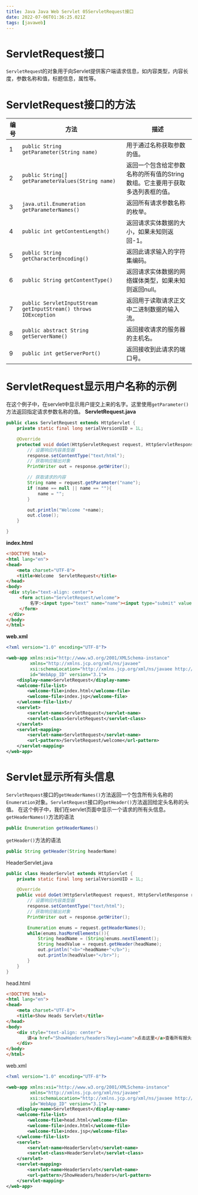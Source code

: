 ```yaml
---
title: Java Java Web Servlet 05ServletRequest接口
date: 2022-07-06T01:36:25.021Z
tags: [javaweb]
---
```

# ServletRequest接口
`ServletReques`t的对象用于向Servlet提供客户端请求信息，如内容类型，内容长度，参数名称和值，标题信息，属性等。

# ServletRequest接口的方法
编号|方法|描述
--|--|--
1|`public String getParameter(String name)`|用于通过名称获取参数的值。
2|`public String[] getParameterValues(String name)`|返回一个包含给定参数名称的所有值的String数组。它主要用于获取多选列表框的值。
3|`java.util.Enumeration getParameterNames()`|返回所有请求参数名称的枚举。
4|`public int getContentLength()`|返回请求实体数据的大小，如果未知则返回-1。
5|`public String getCharacterEncoding()`|返回此请求输入的字符集编码。
6|`public String getContentType()`|返回请求实体数据的网络媒体类型，如果未知则返回null。
7|`public ServletInputStream getInputStream() throws IOException`|返回用于读取请求正文中二进制数据的输入流。
8|`public abstract String getServerName()`|返回接收请求的服务器的主机名。
9|`public int getServerPort()`|返回接收到此请求的端口号。

# ServletRequest显示用户名称的示例
在这个例子中，在servlet中显示用户提交上来的名字。这里使用`getParameter()`方法返回指定请求参数名称的值。
**ServletRequest.java**
~~~java
public class ServletRequest extends HttpServlet {
    private static final long serialVersionUID = 1L;

    @Override
    protected void doGet(HttpServletRequest request, HttpServletResponse response) throws IOException {
        // 设置响应内容类型器
        response.setContentType("text/html");
        // 获取响应输出对象
        PrintWriter out = response.getWriter();

        // 获取请求的内容
        String name = request.getParameter("name");
        if (name == null || name == ""){
            name = "";
        }

        out.println("Welcome "+name);
        out.close();
    }

}
~~~
**index.html**
~~~html
<!DOCTYPE html>
<html lang="en">
<head>
    <meta charset="UTF-8">
    <title>Welcome  ServletRequest</title>
</head>
<body>
 <div style="text-align: center">
     <form action="ServletRequest/welcome">
         名字:<input type="text" name="name"><input type="submit" value="提交">
     </form>
 </div>
</body>
</html>
~~~
**web.xml**
~~~xml
<?xml version="1.0" encoding="UTF-8"?>

<web-app xmlns:xsi="http://www.w3.org/2001/XMLSchema-instance"
         xmlns="http://xmlns.jcp.org/xml/ns/javaee"
         xsi:schemaLocation="http://xmlns.jcp.org/xml/ns/javaee http://xmlns.jcp.org/xml/ns/javaee/web-app_3_1.xsd"
         id="WebApp_ID" version="3.1">
    <display-name>ServletRequest</display-name>
    <welcome-file-list>
        <welcome-file>index.html</welcome-file>
        <welcome-file>index.jsp</welcome-file>
    </welcome-file-list>/
    <servlet>
        <servlet-name>ServletRequest</servlet-name>
        <servlet-class>ServletRequest</servlet-class>
    </servlet>
    <servlet-mapping>
        <servlet-name>ServletRequest</servlet-name>
        <url-pattern>/ServletRequest/welcome</url-pattern>
    </servlet-mapping>
</web-app>
~~~

# Servlet显示所有头信息
`ServletRequest`接口的`getHeaderNames()`方法返回一个包含所有头名称的`Enumeration`对象。`ServletRequest`接口的`getHeader()`方法返回给定头名称的头值。 在这个例子中，我们在servlet页面中显示一个请求的所有头信息。
`getHeaderNames()`方法的语法
~~~java
public Enumeration getHeaderNames()
~~~
`getHeader()`方法的语法
~~~java
public String getHeader(String headerName)
~~~

HeaderServlet.java
~~~java
public class HeaderServlet extends HttpServlet {
    private static final long serialVersionUID = 1L;

    @Override
    public void doGet(HttpServletRequest request, HttpServletResponse response) throws IOException {
        // 设置响应内容类型器
        response.setContentType("text/html");
        // 获取响应输出对象
        PrintWriter out = response.getWriter();

        Enumeration enums = request.getHeaderNames();
        while(enums.hasMoreElements()){
            String headName = (String)enums.nextElement();
            String headValue = request.getHeader(headName);
            out.println("<b>"+headName+"</b>");
            out.println(headValue+"</br>");
        }
    }
}
~~~
head.html
~~~html
<!DOCTYPE html>
<html lang="en">
<head>
    <meta charset="UTF-8">
    <title>Show Heads Servlet</title>
</head>
<body>
    <div style="text-align: center">
        请<a href="ShowHeaders/headers?key1=name">点击这里</a>查看所有报头信息
    </div>
</body>
</html>
~~~
web.xml
~~~xml
<?xml version="1.0" encoding="UTF-8"?>

<web-app xmlns:xsi="http://www.w3.org/2001/XMLSchema-instance"
         xmlns="http://xmlns.jcp.org/xml/ns/javaee"
         xsi:schemaLocation="http://xmlns.jcp.org/xml/ns/javaee http://xmlns.jcp.org/xml/ns/javaee/web-app_3_1.xsd"
         id="WebApp_ID" version="3.1">
    <display-name>ServletRequest</display-name>
    <welcome-file-list>
        <welcome-file>head.html</welcome-file>
        <welcome-file>index.html</welcome-file>
        <welcome-file>index.jsp</welcome-file>
    </welcome-file-list>
    <servlet>
        <servlet-name>HeaderServlet</servlet-name>
        <servlet-class>HeaderServlet</servlet-class>
    </servlet>
    <servlet-mapping>
        <servlet-name>HeaderServlet</servlet-name>
        <url-pattern>/ShowHeaders/headers</url-pattern>
    </servlet-mapping>
</web-app>
~~~